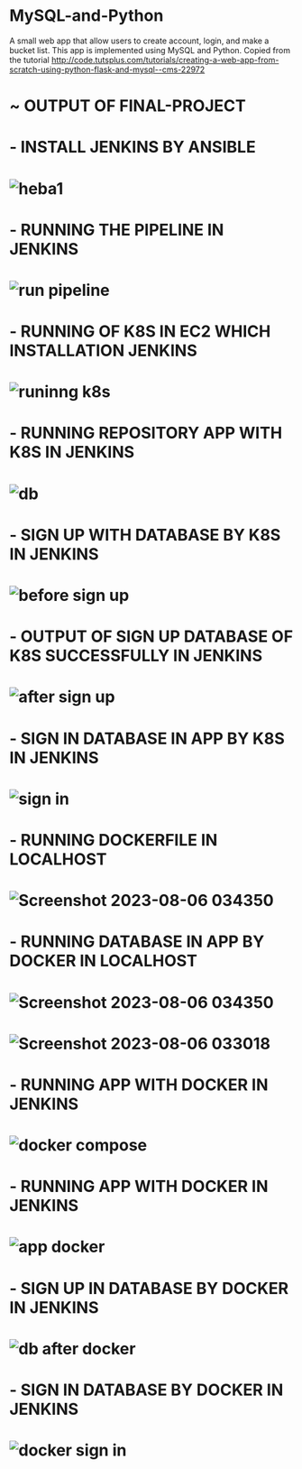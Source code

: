 # MySQL-and-Python
A small web app that allow users to create account, login, and make a bucket list.
This app is implemented using MySQL and Python. Copied from the tutorial http://code.tutsplus.com/tutorials/creating-a-web-app-from-scratch-using-python-flask-and-mysql--cms-22972

# ~ OUTPUT OF FINAL-PROJECT

# - INSTALL JENKINS BY ANSIBLE

# ![heba1](https://github.com/HebaShaban/final-project/assets/128882939/f2215cc6-ee36-487f-9da7-0e04a8579934)

# - RUNNING THE PIPELINE IN JENKINS

# ![run pipeline](https://github.com/HebaShaban/final-project/assets/128882939/62eafe97-ee92-4c69-9e2a-1a8ae4ea6b28)

# - RUNNING OF K8S IN EC2 WHICH INSTALLATION JENKINS

# ![runinng k8s](https://github.com/HebaShaban/final-project/assets/128882939/f4c9d9b4-63a9-45c8-810c-a2e78866ba72)

# - RUNNING REPOSITORY APP WITH K8S IN JENKINS

# ![db](https://github.com/HebaShaban/final-project/assets/128882939/5bf5dd26-0d66-45fd-99fa-2754c50d1a9a)

# - SIGN UP WITH DATABASE BY K8S IN JENKINS

# ![before sign up](https://github.com/HebaShaban/final-project/assets/128882939/a62179e3-88b5-4889-9afc-1964dfaff578)

# - OUTPUT OF SIGN UP DATABASE OF K8S SUCCESSFULLY IN JENKINS

# ![after sign up](https://github.com/HebaShaban/final-project/assets/128882939/9dbfab00-a811-41cd-ad0d-bc998483e087)

# - SIGN IN DATABASE IN APP BY K8S IN JENKINS

# ![sign in](https://github.com/HebaShaban/final-project/assets/128882939/50a99917-c051-4168-b5ce-11d233b5d2e0)

# - RUNNING DOCKERFILE IN LOCALHOST

# ![Screenshot 2023-08-06 034350](https://github.com/HebaShaban/final-project/assets/128882939/11f5a7a0-6aca-42f8-94ea-34defe658ca2)

# - RUNNING DATABASE IN APP BY DOCKER IN LOCALHOST

# ![Screenshot 2023-08-06 034350](https://github.com/HebaShaban/final-project/assets/128882939/7e224e9a-c6cd-4f4f-a7a2-c5cdbda1b88d)

# ![Screenshot 2023-08-06 033018](https://github.com/HebaShaban/final-project/assets/128882939/e510b93e-2c90-4656-ad8c-351c835be1b3)



# - RUNNING APP WITH DOCKER IN JENKINS

# ![docker compose](https://github.com/HebaShaban/final-project/assets/128882939/f794335c-a662-4e95-92f2-24c8cbe1edf7)

# - RUNNING APP WITH DOCKER IN JENKINS

# ![app docker](https://github.com/HebaShaban/final-project/assets/128882939/170a0a73-d201-4f4d-a301-756ca0375e8c)

# - SIGN UP IN DATABASE BY DOCKER IN JENKINS

# ![db after docker](https://github.com/HebaShaban/final-project/assets/128882939/7906c4bc-ffcf-4dcd-9cc9-91d318e350e1)

# - SIGN IN DATABASE BY DOCKER IN JENKINS

# ![docker sign in](https://github.com/HebaShaban/final-project/assets/128882939/fc594ff0-168b-4b50-8c9a-2a9ed2f30d4d)





